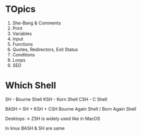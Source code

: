 # TOpics


1. She-Bang & Comments 
2. Print 
3. Variables 
4. Input 
5. Functions
5. Quotes, Redirectors, Exit Status 
6. Conditions 
7. Loops 
8. SED 


# Which Shell 
SH - Bourne Shell 
KSH - Korn Shell 
CSH - C Shell 

BASH = SH + KSH + CSH 
Bourne Again Shell / Born Again Shell 

Desktops -> ZSH is widely used like in MacOS 


In linux BASH & SH are same 


